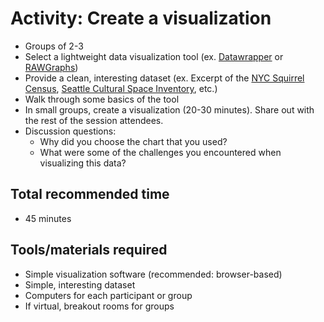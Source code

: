 # Activity: Create a visualization

* Groups of 2-3
* Select a lightweight data visualization tool (ex. [Datawrapper](https://www.datawrapper.de/) or [RAWGraphs](https://rawgraphs.io/))
* Provide a clean, interesting dataset (ex. Excerpt of the [NYC Squirrel Census](https://data.cityofnewyork.us/Environment/2018-Central-Park-Squirrel-Census-Squirrel-Data/vfnx-vebw), [Seattle Cultural Space Inventory](https://data.seattle.gov/Community/Seattle-Cultural-Space-Inventory/vsxr-aydq), etc.)
* Walk through some basics of the tool
* In small groups, create a visualization (20-30 minutes). Share out with the rest of the session attendees. 
* Discussion questions: 
  * Why did you choose the chart that you used? 
  * What were some of the challenges you encountered when visualizing this data? 

## Total recommended time

* 45 minutes

## Tools/materials required

* Simple visualization software (recommended: browser-based)
* Simple, interesting dataset
* Computers for each participant or group
* If virtual, breakout rooms for groups
